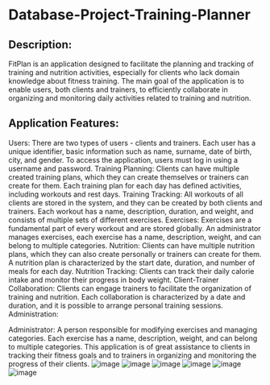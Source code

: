 # Database-Project-Training-Planner
<h2>Description:</h2>
FitPlan is an application designed to facilitate the planning and tracking of training and nutrition activities, especially for clients who lack domain knowledge about fitness training. The main goal of the application is to enable users, both clients and trainers, to efficiently collaborate in organizing and monitoring daily activities related to training and nutrition.

<h2>Application Features:</h2>

Users: There are two types of users - clients and trainers. Each user has a unique identifier, basic information such as name, surname, date of birth, city, and gender. To access the application, users must log in using a username and password.
Training Planning: Clients can have multiple created training plans, which they can create themselves or trainers can create for them. Each training plan for each day has defined activities, including workouts and rest days.
Training Tracking: All workouts of all clients are stored in the system, and they can be created by both clients and trainers. Each workout has a name, description, duration, and weight, and consists of multiple sets of different exercises.
Exercises: Exercises are a fundamental part of every workout and are stored globally. An administrator manages exercises, each exercise has a name, description, weight, and can belong to multiple categories.
Nutrition: Clients can have multiple nutrition plans, which they can also create personally or trainers can create for them. A nutrition plan is characterized by the start date, duration, and number of meals for each day.
Nutrition Tracking: Clients can track their daily calorie intake and monitor their progress in body weight.
Client-Trainer Collaboration: Clients can engage trainers to facilitate the organization of training and nutrition. Each collaboration is characterized by a date and duration, and it is possible to arrange personal training sessions.
Administration:

Administrator: A person responsible for modifying exercises and managing categories. Each exercise has a name, description, weight, and can belong to multiple categories.
This application is of great assistance to clients in tracking their fitness goals and to trainers in organizing and monitoring the progress of their clients.
![image](https://github.com/Nemanja1105/Database-Project-Training-Planner/assets/93669392/bda171eb-2e6d-441a-b231-5ecae9324cb0)
![image](https://github.com/Nemanja1105/Database-Project-Training-Planner/assets/93669392/dc392c22-4acd-4d54-af8e-ccb03ff247a8)
![image](https://github.com/Nemanja1105/Database-Project-Training-Planner/assets/93669392/32ef3cd9-1fb7-42f9-87c8-64c5a6476adf)
![image](https://github.com/Nemanja1105/Database-Project-Training-Planner/assets/93669392/9fa6a2d3-e0eb-4673-8c3c-f2eee8bded18)
![image](https://github.com/Nemanja1105/Database-Project-Training-Planner/assets/93669392/4ec59ac2-9466-4766-bb15-3da803f97b49)
![image](https://github.com/Nemanja1105/Database-Project-Training-Planner/assets/93669392/bcd52736-f134-4790-9d6a-cced28cb3955)




